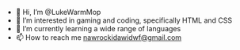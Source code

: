 - 👋 Hi, I’m @LukeWarmMop
- 👀 I’m interested in gaming and coding, specifically HTML and CSS
- 🌱 I’m currently learning a wide range of languages 
- 📫 How to reach me nawrockidawidwf@gmail.com

<!---
LukeWarmMop/LukeWarmMop is a ✨ special ✨ repository because its `README.md` (this file) appears on your GitHub profile.
You can click the Preview link to take a look at your changes.
--->
